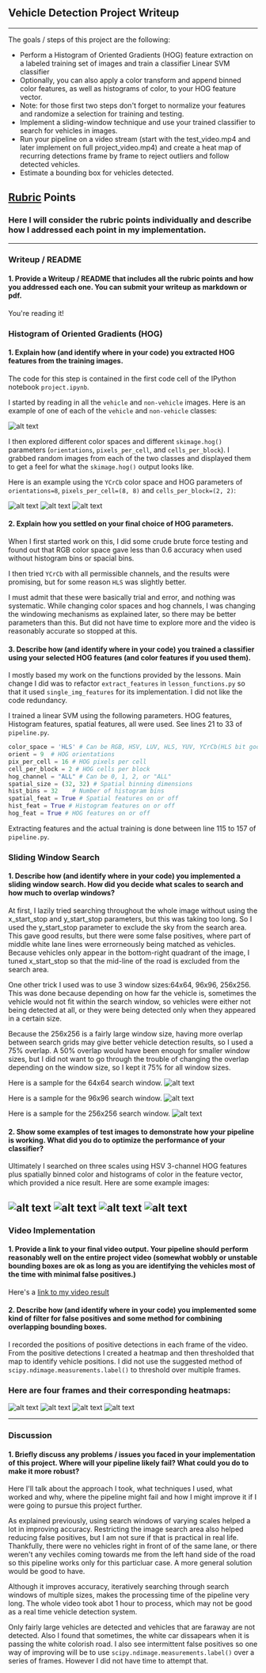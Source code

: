 ## Vehicle Detection Project Writeup

---

The goals / steps of this project are the following:

* Perform a Histogram of Oriented Gradients (HOG) feature extraction on a labeled training set of images and train a classifier Linear SVM classifier
* Optionally, you can also apply a color transform and append binned color features, as well as histograms of color, to your HOG feature vector. 
* Note: for those first two steps don't forget to normalize your features and randomize a selection for training and testing.
* Implement a sliding-window technique and use your trained classifier to search for vehicles in images.
* Run your pipeline on a video stream (start with the test_video.mp4 and later implement on full project_video.mp4) and create a heat map of recurring detections frame by frame to reject outliers and follow detected vehicles.
* Estimate a bounding box for vehicles detected.

[//]: # (Image References)
[image1]: ./output_images/car_not_car.png
[image2-CH1]: ./output_images/HOG_example-CH1.png
[image2-CH2]: ./output_images/HOG_example-CH2.png
[image2-CH3]: ./output_images/HOG_example-CH3.png
[searchgrid_1]: ./output_images/test0_searchgrid_1.jpg
[searchgrid_2]: ./output_images/test0_searchgrid_2.jpg
[searchgrid_3]: ./output_images/test0_searchgrid_3.jpg
[output_1]: ./output_images/test0_output.jpg
[output_2]: ./output_images/test3_output.jpg
[output_3]: ./output_images/test4_output.jpg
[output_4]: ./output_images/test5_output.jpg
[bboxes_and_heat_1]: ./output_images/bboxes_and_heat_1.png
[bboxes_and_heat_2]: ./output_images/bboxes_and_heat_2.png
[bboxes_and_heat_3]: ./output_images/bboxes_and_heat_3.png
[bboxes_and_heat_4]: ./output_images/bboxes_and_heat_4.png
[image6]: ./examples/labels_map.png
[image7]: ./examples/output_bboxes.png
[video1]: ./project_video_output.mp4

## [Rubric](https://review.udacity.com/#!/rubrics/513/view) Points
### Here I will consider the rubric points individually and describe how I addressed each point in my implementation.  

---
### Writeup / README

#### 1. Provide a Writeup / README that includes all the rubric points and how you addressed each one.  You can submit your writeup as markdown or pdf.

You're reading it!

### Histogram of Oriented Gradients (HOG)

#### 1. Explain how (and identify where in your code) you extracted HOG features from the training images.

The code for this step is contained in the first code cell of the IPython notebook `project.ipynb`.

I started by reading in all the `vehicle` and `non-vehicle` images.  Here is an example of one of each of the `vehicle` and `non-vehicle` classes:

![alt text][image1]

I then explored different color spaces and different `skimage.hog()` parameters (`orientations`, `pixels_per_cell`, and `cells_per_block`).  I grabbed random images from each of the two classes and displayed them to get a feel for what the `skimage.hog()` output looks like.

Here is an example using the `YCrCb` color space and HOG parameters of `orientations=8`, `pixels_per_cell=(8, 8)` and `cells_per_block=(2, 2)`:


![alt text][image2-CH1]
![alt text][image2-CH2]
![alt text][image2-CH3]

#### 2. Explain how you settled on your final choice of HOG parameters.

When I first started work on this, I did some crude brute force testing and found out that RGB color space gave less than 0.6 accuracy when used without histogram bins or spacial bins. 

I then tried `YCrCb` with all permissible channels, and the results were promising, but for some reason `HLS` was slightly better.

I must admit that these were basically trial and error, and nothing was systematic. While changing color spaces and hog channels, I was changing the windowing mechanisms as explained later, so there may be better parameters than this. But did not have time to explore more and the video is reasonably accurate so stopped at this.

#### 3. Describe how (and identify where in your code) you trained a classifier using your selected HOG features (and color features if you used them).

I mostly based my work on the functions provided by the lessons.
Main change I did was to refactor `extract_features` in `lesson_functions.py` so that it used `single_img_features` for its implementation. I did not like the code redundancy. 

I trained a linear SVM using the following parameters.  HOG features, Histogram features, spatial features, all were used. See lines 21 to 33 of `pipeline.py`.

```python
color_space = 'HLS' # Can be RGB, HSV, LUV, HLS, YUV, YCrCb(HLS bit good)
orient = 9  # HOG orientations
pix_per_cell = 16 # HOG pixels per cell
cell_per_block = 2 # HOG cells per block
hog_channel = "ALL" # Can be 0, 1, 2, or "ALL"
spatial_size = (32, 32) # Spatial binning dimensions
hist_bins = 32    # Number of histogram bins
spatial_feat = True # Spatial features on or off
hist_feat = True # Histogram features on or off
hog_feat = True # HOG features on or off
```
Extracting features and the actual training is done between line 115 to 157 of `pipeline.py`.

### Sliding Window Search

#### 1. Describe how (and identify where in your code) you implemented a sliding window search.  How did you decide what scales to search and how much to overlap windows?
At first, I lazily tried searching throughout the whole image without using the x_start_stop and y_start_stop parameters,
but this was taking too long. So I used the y_start_stop parameter to exclude the sky from the search area. This gave good results, but there were some false positives,
where part of middle white lane lines were errorneously being matched as vehicles.
Because vehicles only appear in the bottom-right quadrant of the image, I tuned x_start_stop so that the mid-line of the road is excluded from the search area.

One other trick I used was to use 3 window sizes:64x64, 96x96, 256x256.
This was done because depending on how far the vehicle is, sometimes the vehicle would not fit within the search window,
so vehicles were either not being detected at all, or they were being detected only when they appeared in a certain size.

Because the 256x256 is a fairly large window size, having more overlap between search grids may give better vehicle detection results, so I used a 75% overlap.
A 50% overlap would have been enough for smaller window sizes, but I did not want to go through the trouble of changing the overlap depending on the window size,
so I kept it 75% for all window sizes.

Here is a sample for the 64x64 search window.
![alt text][searchgrid_1]

Here is a sample for the 96x96 search window.
![alt text][searchgrid_2]

Here is a sample for the 256x256 search window.
![alt text][searchgrid_3]


#### 2. Show some examples of test images to demonstrate how your pipeline is working.  What did you do to optimize the performance of your classifier?

Ultimately I searched on three scales using HSV 3-channel HOG features plus spatially binned color and histograms of color in the feature vector, which provided a nice result.  Here are some example images:

![alt text][output_1]
![alt text][output_2]
![alt text][output_3]
![alt text][output_4]
---

### Video Implementation

#### 1. Provide a link to your final video output.  Your pipeline should perform reasonably well on the entire project video (somewhat wobbly or unstable bounding boxes are ok as long as you are identifying the vehicles most of the time with minimal false positives.)
Here's a [link to my video result](./project_video_output.mp4)


#### 2. Describe how (and identify where in your code) you implemented some kind of filter for false positives and some method for combining overlapping bounding boxes.

I recorded the positions of positive detections in each frame of the video.  From the positive detections I created a heatmap and then thresholded that map to identify vehicle positions. 
I did not use the suggested method of `scipy.ndimage.measurements.label()` to threshold over multiple frames.

### Here are four frames and their corresponding heatmaps:

![alt text][bboxes_and_heat_1]
![alt text][bboxes_and_heat_2]
![alt text][bboxes_and_heat_3]
![alt text][bboxes_and_heat_4]

---

### Discussion

#### 1. Briefly discuss any problems / issues you faced in your implementation of this project.  Where will your pipeline likely fail?  What could you do to make it more robust?

Here I'll talk about the approach I took, what techniques I used, what worked and why, where the pipeline might fail and how I might improve it if I were going to pursue this project further.  

As explained previously, using search windows of varying scales helped a lot in improving accuracy. Restricting the image search area also helped reducing false positives, but I am not sure if that is practical in real life. Thankfully, there were no vehicles right in front of of the same lane, or there weren't any vechiles coming towards me from the left hand side of the road so this pipeline works only for this particluar case. A more general solution would be good to have.

Although it improves accuracy, iteratively searching through search windows of multiple sizes, makes the processing time of the pipeline very long. The whole video took abot 1 hour to process, which may not be good as a real time vehicle detection system.

Only fairly large vehicles are detected and vehicles that are faraway are not detected. Also I found that sometimes, the white car dissapears when it is passing the white colorish road. I also see intermittent false positives so one way of improving will be to use `scipy.ndimage.measurements.label()` over a series of frames. However I did not have time to attempt that.